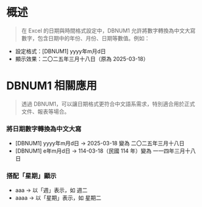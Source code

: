 # 概述

> 在 Excel 的日期與時間格式設定中，DBNUM1 允許將數字轉換為中文大寫數字，包含日期中的年份、月份、日期等數值。例如：

- 設定格式：[DBNUM1] yyyy年m月d日
- 顯示效果：二〇二五年三月十八日（原為 2025-03-18）

# DBNUM1 相關應用
> 透過 DBNUM1，可以讓日期格式更符合中文語系需求，特別適合用於正式文件、報表等場合。

### 將日期數字轉換為中文大寫
- [DBNUM1] yyyy年m月d日 → 2025-03-18 變為 二〇二五年三月十八日
- [DBNUM1] e年m月d日 → 114-03-18（民國 114 年）變為 一一四年三月十八日

### 搭配「星期」顯示
- aaa → 以「週」表示，如 週二
- aaaa → 以「星期」表示，如 星期二
